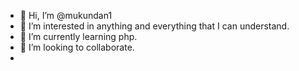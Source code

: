 - 👋 Hi, I’m @mukundan1
- 👀 I’m interested in anything and everything that I can understand.
- 🌱 I’m currently learning php.
- 💞️ I’m looking to collaborate.
- 

<!---
mukundan1/mukundan1 is a ✨ special ✨ repository because its `README.md` (this file) appears on your GitHub profile.
You can click the Preview link to take a look at your changes.
--->
